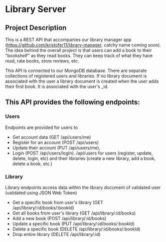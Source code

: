 # Library Server
## Project Description
This is a REST API that accompanies our library manager app (https://github.com/kristofer11/library-manager, catchy name coming soon). The idea behind the overall project is that users can add a book to their "bookshelf" as they read books. They can keep track of what they have read, rate books, store reviews, etc. 

This API is connected to our MongoDB database. There are separate collections of registered users and libraries. If no library document is associated with the user a library document is created when the user adds their first book. It is associated with the user's _id. 

## This API provides the following endpoints:

### Users 
Endpoints are provided for users to 
* Get account data (GET /api/users/me)
* Register for an account (POST /api/users) 
* Update their account (PUT /api/users/me), 
* Login (POST /api/users/login).
/api/users for users (register, update, delete, login, etc) and their libraries (create a new library, add a book, delete a book, etc.)

### Library
Library endpoints access data within the library document of validated user (validated using JSON Web Token)
* Get a specific book from user's library (GET /api/library/:id/books/:bookId)
* Get all books from user's library (GET /api/library/:id/books)
* Add a new book (POST /api/library/:id/books)
* Update a specific book (PUT /api/library/:id/books/:bookId)
* Delete a specific book (DELETE /api/library/:id/books/:bookId)
* Drop entire library (DELETE /api/library/:id)